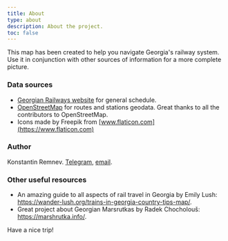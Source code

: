 ```yaml
---
title: About
type: about
description: About the project.
toc: false
---
```


This map has been created to help you navigate Georgia's railway system. Use it in conjunction with other sources of information for a more complete picture.

### Data sources
- [Georgian Railways website](https://www.railway.ge/en/traffic-general-schedule/) for general schedule.
- [OpenStreetMap](https://www.openstreetmap.org) for routes and stations geodata. Great thanks to all the contributors to OpenStreetMap.
- Icons made by Freepik from [www.flaticon.com](https://www.flaticon.com)

### Author
Konstantin Remnev. [Telegram](https://t.me/konstantin_remnev), [email](geo.railways.help@gmail.com). 

### Other useful resources
- An amazing guide to all aspects of rail travel in Georgia by Emily Lush: https://wander-lush.org/trains-in-georgia-country-tips-map/.
- Great project about Georgian Marsrutkas by Radek Chocholouš: https://marshrutka.info/.

Have a nice trip!
